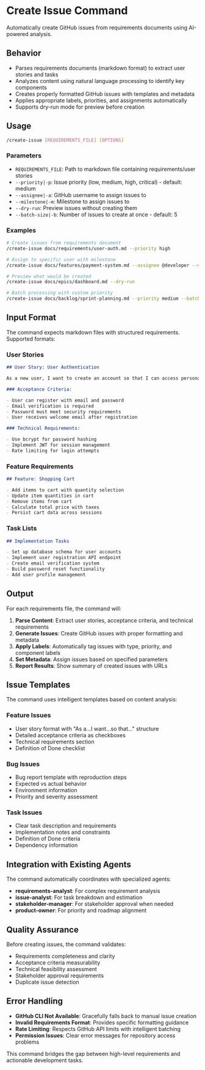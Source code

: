 # Create Issue Command

Automatically create GitHub issues from requirements documents using AI-powered analysis.

## Behavior

- Parses requirements documents (markdown format) to extract user stories and tasks
- Analyzes content using natural language processing to identify key components
- Creates properly formatted GitHub issues with templates and metadata
- Applies appropriate labels, priorities, and assignments automatically
- Supports dry-run mode for preview before creation

## Usage

```bash
/create-issue [REQUIREMENTS_FILE] [OPTIONS]
```

### Parameters

- `REQUIREMENTS_FILE`: Path to markdown file containing requirements/user stories
- `--priority|-p`: Issue priority (low, medium, high, critical) - default: medium
- `--assignee|-a`: GitHub username to assign issues to
- `--milestone|-m`: Milestone to assign issues to
- `--dry-run`: Preview issues without creating them
- `--batch-size|-b`: Number of issues to create at once - default: 5

### Examples

```bash
# Create issues from requirements document
/create-issue docs/requirements/user-auth.md --priority high

# Assign to specific user with milestone
/create-issue docs/features/payment-system.md --assignee @developer --milestone "v2.0"

# Preview what would be created
/create-issue docs/epics/dashboard.md --dry-run

# Batch processing with custom priority
/create-issue docs/backlog/sprint-planning.md --priority medium --batch-size 3
```

## Input Format

The command expects markdown files with structured requirements. Supported formats:

### User Stories

```markdown
## User Story: User Authentication

As a new user, I want to create an account so that I can access personalized features.

### Acceptance Criteria:

- User can register with email and password
- Email verification is required
- Password must meet security requirements
- User receives welcome email after registration

### Technical Requirements:

- Use bcrypt for password hashing
- Implement JWT for session management
- Rate limiting for login attempts
```

### Feature Requirements

```markdown
## Feature: Shopping Cart

- Add items to cart with quantity selection
- Update item quantities in cart
- Remove items from cart
- Calculate total price with taxes
- Persist cart data across sessions
```

### Task Lists

```markdown
## Implementation Tasks

- Set up database schema for user accounts
- Implement user registration API endpoint
- Create email verification system
- Build password reset functionality
- Add user profile management
```

## Output

For each requirements file, the command will:

1. **Parse Content**: Extract user stories, acceptance criteria, and technical requirements
2. **Generate Issues**: Create GitHub issues with proper formatting and metadata
3. **Apply Labels**: Automatically tag issues with type, priority, and component labels
4. **Set Metadata**: Assign issues based on specified parameters
5. **Report Results**: Show summary of created issues with URLs

## Issue Templates

The command uses intelligent templates based on content analysis:

### Feature Issues

- User story format with "As a...I want...so that..." structure
- Detailed acceptance criteria as checkboxes
- Technical requirements section
- Definition of Done checklist

### Bug Issues

- Bug report template with reproduction steps
- Expected vs actual behavior
- Environment information
- Priority and severity assessment

### Task Issues

- Clear task description and requirements
- Implementation notes and constraints
- Definition of Done criteria
- Dependency information

## Integration with Existing Agents

The command automatically coordinates with specialized agents:

- **requirements-analyst**: For complex requirement analysis
- **issue-analyst**: For task breakdown and estimation
- **stakeholder-manager**: For stakeholder approval when needed
- **product-owner**: For priority and roadmap alignment

## Quality Assurance

Before creating issues, the command validates:

- Requirements completeness and clarity
- Acceptance criteria measurability
- Technical feasibility assessment
- Stakeholder approval requirements
- Duplicate issue detection

## Error Handling

- **GitHub CLI Not Available**: Gracefully falls back to manual issue creation
- **Invalid Requirements Format**: Provides specific formatting guidance
- **Rate Limiting**: Respects GitHub API limits with intelligent batching
- **Permission Issues**: Clear error messages for repository access problems

This command bridges the gap between high-level requirements and actionable development tasks.

